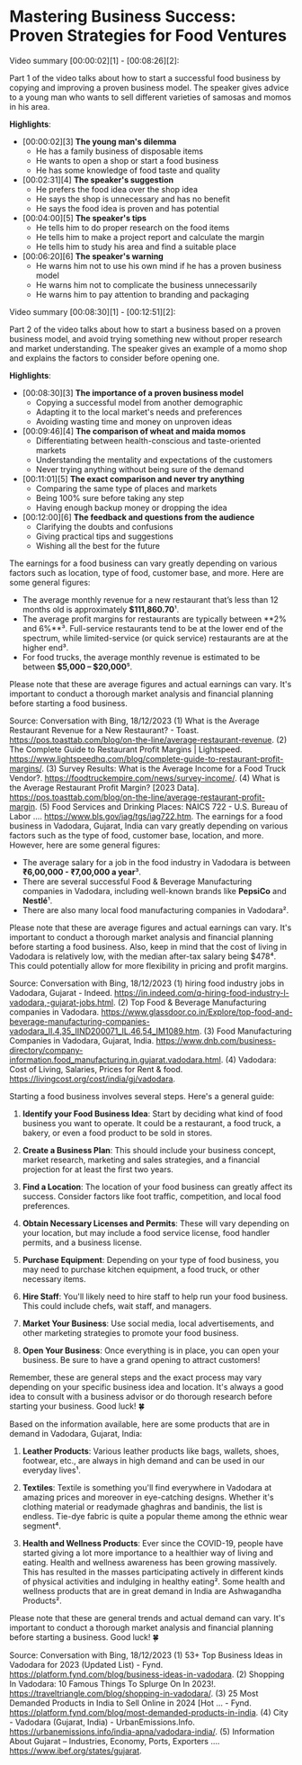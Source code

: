 # Mastering Business Success: Proven Strategies for Food Ventures

Video summary [00:00:02][1] - [00:08:26][2]:

Part 1 of the video talks about how to start a successful food business by copying and improving a proven business model. The speaker gives advice to a young man who wants to sell different varieties of samosas and momos in his area.

**Highlights**:
+ [00:00:02][3] **The young man's dilemma**
    * He has a family business of disposable items
    * He wants to open a shop or start a food business
    * He has some knowledge of food taste and quality
+ [00:02:31][4] **The speaker's suggestion**
    * He prefers the food idea over the shop idea
    * He says the shop is unnecessary and has no benefit
    * He says the food idea is proven and has potential
+ [00:04:00][5] **The speaker's tips**
    * He tells him to do proper research on the food items
    * He tells him to make a project report and calculate the margin
    * He tells him to study his area and find a suitable place
+ [00:06:20][6] **The speaker's warning**
    * He warns him not to use his own mind if he has a proven business model
    * He warns him not to complicate the business unnecessarily
    * He warns him to pay attention to branding and packaging

Video summary [00:08:30][1] - [00:12:51][2]:

Part 2 of the video talks about how to start a business based on a proven business model, and avoid trying something new without proper research and market understanding. The speaker gives an example of a momo shop and explains the factors to consider before opening one.

**Highlights**:
+ [00:08:30][3] **The importance of a proven business model**
    * Copying a successful model from another demographic
    * Adapting it to the local market's needs and preferences
    * Avoiding wasting time and money on unproven ideas
+ [00:09:46][4] **The comparison of wheat and maida momos**
    * Differentiating between health-conscious and taste-oriented markets
    * Understanding the mentality and expectations of the customers
    * Never trying anything without being sure of the demand
+ [00:11:01][5] **The exact comparison and never try anything**
    * Comparing the same type of places and markets
    * Being 100% sure before taking any step
    * Having enough backup money or dropping the idea
+ [00:12:00][6] **The feedback and questions from the audience**
    * Clarifying the doubts and confusions
    * Giving practical tips and suggestions
    * Wishing all the best for the future

The earnings for a food business can vary greatly depending on various factors such as location, type of food, customer base, and more. Here are some general figures:

- The average monthly revenue for a new restaurant that’s less than 12 months old is approximately **$111,860.70**¹.
- The average profit margins for restaurants are typically between **2% and 6%**³. Full-service restaurants tend to be at the lower end of the spectrum, while limited-service (or quick service) restaurants are at the higher end³.
- For food trucks, the average monthly revenue is estimated to be between **$5,000 – $20,000**⁵.

Please note that these are average figures and actual earnings can vary. It's important to conduct a thorough market analysis and financial planning before starting a food business.

Source: Conversation with Bing, 18/12/2023
(1) What is the Average Restaurant Revenue for a New Restaurant? - Toast. https://pos.toasttab.com/blog/on-the-line/average-restaurant-revenue.
(2) The Complete Guide to Restaurant Profit Margins | Lightspeed. https://www.lightspeedhq.com/blog/complete-guide-to-restaurant-profit-margins/.
(3) Survey Results: What is the Average Income for a Food Truck Vendor?. https://foodtruckempire.com/news/survey-income/.
(4) What is the Average Restaurant Profit Margin? [2023 Data]. https://pos.toasttab.com/blog/on-the-line/average-restaurant-profit-margin.
(5) Food Services and Drinking Places: NAICS 722 - U.S. Bureau of Labor .... https://www.bls.gov/iag/tgs/iag722.htm.
The earnings for a food business in Vadodara, Gujarat, India can vary greatly depending on various factors such as the type of food, customer base, location, and more. However, here are some general figures:

- The average salary for a job in the food industry in Vadodara is between **₹6,00,000 - ₹7,00,000 a year**³.
- There are several successful Food & Beverage Manufacturing companies in Vadodara, including well-known brands like **PepsiCo** and **Nestlé**¹.
- There are also many local food manufacturing companies in Vadodara².

Please note that these are average figures and actual earnings can vary. It's important to conduct a thorough market analysis and financial planning before starting a food business. Also, keep in mind that the cost of living in Vadodara is relatively low, with the median after-tax salary being $478⁴. This could potentially allow for more flexibility in pricing and profit margins.

Source: Conversation with Bing, 18/12/2023
(1) hiring food industry jobs in Vadodara, Gujarat - Indeed. https://in.indeed.com/q-hiring-food-industry-l-vadodara,-gujarat-jobs.html.
(2) Top Food & Beverage Manufacturing companies in Vadodara. https://www.glassdoor.co.in/Explore/top-food-and-beverage-manufacturing-companies-vadodara_II.4,35_IIND200071_IL.46,54_IM1089.htm.
(3) Food Manufacturing Companies in Vadodara, Gujarat, India. https://www.dnb.com/business-directory/company-information.food_manufacturing.in.gujarat.vadodara.html.
(4) Vadodara: Cost of Living, Salaries, Prices for Rent & food. https://livingcost.org/cost/india/gj/vadodara.

Starting a food business involves several steps. Here's a general guide:

1. **Identify your Food Business Idea**: Start by deciding what kind of food business you want to operate. It could be a restaurant, a food truck, a bakery, or even a food product to be sold in stores.

2. **Create a Business Plan**: This should include your business concept, market research, marketing and sales strategies, and a financial projection for at least the first two years.

3. **Find a Location**: The location of your food business can greatly affect its success. Consider factors like foot traffic, competition, and local food preferences.

4. **Obtain Necessary Licenses and Permits**: These will vary depending on your location, but may include a food service license, food handler permits, and a business license.

5. **Purchase Equipment**: Depending on your type of food business, you may need to purchase kitchen equipment, a food truck, or other necessary items.

6. **Hire Staff**: You'll likely need to hire staff to help run your food business. This could include chefs, wait staff, and managers.

7. **Market Your Business**: Use social media, local advertisements, and other marketing strategies to promote your food business.

8. **Open Your Business**: Once everything is in place, you can open your business. Be sure to have a grand opening to attract customers!

Remember, these are general steps and the exact process may vary depending on your specific business idea and location. It's always a good idea to consult with a business advisor or do thorough research before starting your business. Good luck! 🍀

Based on the information available, here are some products that are in demand in Vadodara, Gujarat, India:

1. **Leather Products**: Various leather products like bags, wallets, shoes, footwear, etc., are always in high demand and can be used in our everyday lives¹.

2. **Textiles**: Textile is something you'll find everywhere in Vadodara at amazing prices and moreover in eye-catching designs. Whether it's clothing material or readymade ghaghras and bandinis, the list is endless. Tie-dye fabric is quite a popular theme among the ethnic wear segment⁴.

3. **Health and Wellness Products**: Ever since the COVID-19, people have started giving a lot more importance to a healthier way of living and eating. Health and wellness awareness has been growing massively. This has resulted in the masses participating actively in different kinds of physical activities and indulging in healthy eating². Some health and wellness products that are in great demand in India are Ashwagandha Products².

Please note that these are general trends and actual demand can vary. It's important to conduct a thorough market analysis and financial planning before starting a business. Good luck! 🍀

Source: Conversation with Bing, 18/12/2023
(1) 53+ Top Business Ideas in Vadodara for 2023 (Updated List) - Fynd. https://platform.fynd.com/blog/business-ideas-in-vadodara.
(2) Shopping In Vadodara: 10 Famous Things To Splurge On In 2023!. https://traveltriangle.com/blog/shopping-in-vadodara/.
(3) 25 Most Demanded Products in India to Sell Online in 2024 [Hot ... - Fynd. https://platform.fynd.com/blog/most-demanded-products-in-india.
(4) City - Vadodara (Gujarat, India) - UrbanEmissions.Info. https://urbanemissions.info/india-apna/vadodara-india/.
(5) Information About Gujarat – Industries, Economy, Ports, Exporters .... https://www.ibef.org/states/gujarat.

